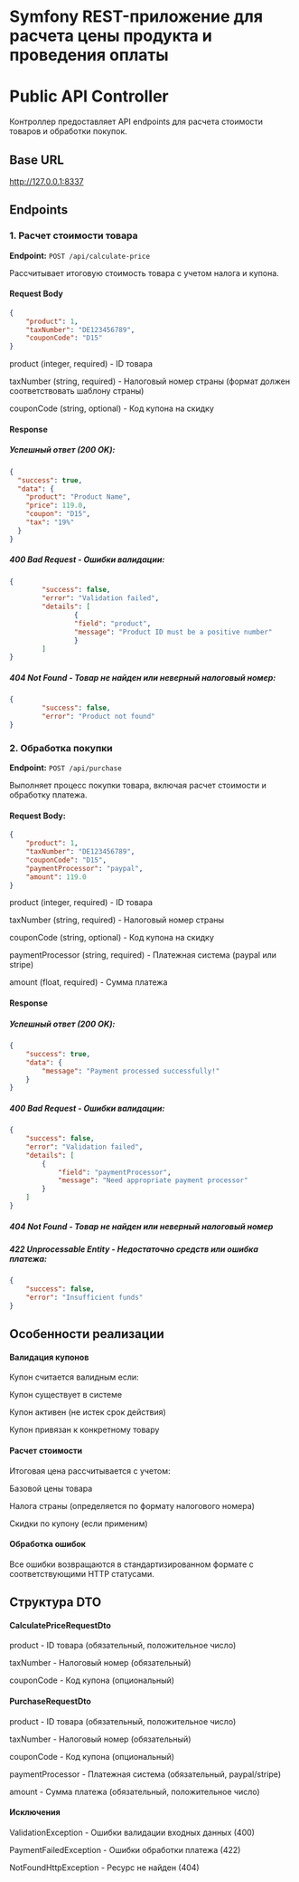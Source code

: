 # Symfony REST-приложение для расчета цены продукта и проведения оплаты

# Public API Controller

Контроллер предоставляет API endpoints для расчета стоимости товаров и обработки покупок.

## Base URL
http://127.0.0.1:8337

## Endpoints

### 1. Расчет стоимости товара

**Endpoint:** `POST /api/calculate-price`

Рассчитывает итоговую стоимость товара с учетом налога и купона.

#### Request Body
```json
{
    "product": 1,
    "taxNumber": "DE123456789",
    "couponCode": "D15"
}
```
product (integer, required) - ID товара

taxNumber (string, required) - Налоговый номер страны (формат должен соответствовать шаблону страны)

couponCode (string, optional) - Код купона на скидку

#### Response
##### Успешный ответ (200 OK):
```json
{
  "success": true,
  "data": {
    "product": "Product Name",
    "price": 119.0,
    "coupon": "D15",
    "tax": "19%"
  }
}
```

##### 400 Bad Request - Ошибки валидации:
```json
{
        "success": false,
        "error": "Validation failed",
        "details": [
                {
                "field": "product",
                "message": "Product ID must be a positive number"
                }
        ]
}
```


##### 404 Not Found - Товар не найден или неверный налоговый номер:
```json
{
        "success": false,
        "error": "Product not found"
}
```

### 2. Обработка покупки

**Endpoint:** `POST /api/purchase`

Выполняет процесс покупки товара, включая расчет стоимости и обработку платежа.

#### Request Body:
```json
{
    "product": 1,
    "taxNumber": "DE123456789",
    "couponCode": "D15",
    "paymentProcessor": "paypal",
    "amount": 119.0
}
```
product (integer, required) - ID товара

taxNumber (string, required) - Налоговый номер страны

couponCode (string, optional) - Код купона на скидку

paymentProcessor (string, required) - Платежная система (paypal или stripe)

amount (float, required) - Сумма платежа

#### Response
##### Успешный ответ (200 OK):
```json
{
    "success": true,
    "data": {
        "message": "Payment processed successfully!"
    }
}
```

##### 400 Bad Request - Ошибки валидации:
```json
{
    "success": false,
    "error": "Validation failed",
    "details": [
        {
            "field": "paymentProcessor",
            "message": "Need appropriate payment processor"
        }
    ]
}
```

##### 404 Not Found - Товар не найден или неверный налоговый номер

##### 422 Unprocessable Entity - Недостаточно средств или ошибка платежа:
```json
{
    "success": false,
    "error": "Insufficient funds"
}
```

## Особенности реализации
#### Валидация купонов
Купон считается валидным если:

Купон существует в системе

Купон активен (не истек срок действия)

Купон привязан к конкретному товару

#### Расчет стоимости
Итоговая цена рассчитывается с учетом:

Базовой цены товара

Налога страны (определяется по формату налогового номера)

Скидки по купону (если применим)

#### Обработка ошибок
Все ошибки возвращаются в стандартизированном формате с соответствующими HTTP статусами.

## Структура DTO

#### CalculatePriceRequestDto
product - ID товара (обязательный, положительное число)

taxNumber - Налоговый номер (обязательный)

couponCode - Код купона (опциональный)

#### PurchaseRequestDto
product - ID товара (обязательный, положительное число)

taxNumber - Налоговый номер (обязательный)

couponCode - Код купона (опциональный)

paymentProcessor - Платежная система (обязательный, paypal/stripe)

amount - Сумма платежа (обязательный, положительное число)

#### Исключения
ValidationException - Ошибки валидации входных данных (400)

PaymentFailedException - Ошибки обработки платежа (422)

NotFoundHttpException - Ресурс не найден (404)





